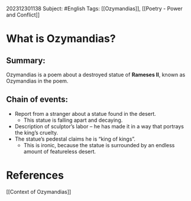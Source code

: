202312301138
Subject: #English
Tags: [[Ozymandias]], [[Poetry - Power and Conflict]]

# What is Ozymandias?


## Summary:

Ozymandias is a poem about a destroyed statue of **Rameses II**, known as Ozymandias in the poem.

## Chain of events:

- Report from a stranger about a statue found in the desert.
	- This statue is falling apart and decaying.
- Description of sculptor’s labor – he has made it in a way that portrays the king’s cruelty.
- The statue’s pedestal claims he is “king of kings”.
	- This is ironic, because the statue is surrounded by an endless amount of featureless desert.


# **References**

[[Context of Ozymandias]]